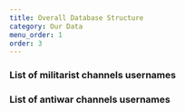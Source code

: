 ```yaml
---
title: Overall Database Structure
category: Our Data
menu_order: 1
order: 3
---
```


### List of militarist channels usernames

### List of antiwar channels usernames
